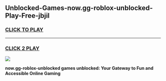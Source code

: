 
## Unblocked-Games-now.gg-roblox-unblocked-Play-Free-jbjil
<h3>
<a href="https://premium76.site?title=now.gg-roblox-unblocked&ref=18A1">CLICK TO PLAY</a></h3>
<hr>

<h3>
<a href="https://premium76.site?title=now.gg-roblox-unblocked&ref=18A1">CLICK 2 PLAY</a>
  
</h3>

<a href="https://premium76.site?title=now.gg-roblox-unblocked&ref=18A1"><img src="https://clearcache.store/games.png"></a>


**now.gg-roblox-unblocked games unblocked: Your Gateway to Fun and Accessible Online Gaming**
